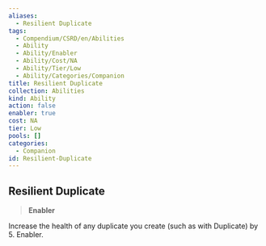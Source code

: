 ```yaml
---
aliases:
  - Resilient Duplicate
tags:
  - Compendium/CSRD/en/Abilities
  - Ability
  - Ability/Enabler
  - Ability/Cost/NA
  - Ability/Tier/Low
  - Ability/Categories/Companion
title: Resilient Duplicate
collection: Abilities
kind: Ability
action: false
enabler: true
cost: NA
tier: Low
pools: []
categories:
  - Companion
id: Resilient-Duplicate
---
```

## Resilient Duplicate    
>**Enabler**  
    
Increase the health of any duplicate you create (such as with Duplicate) by 5. Enabler.
